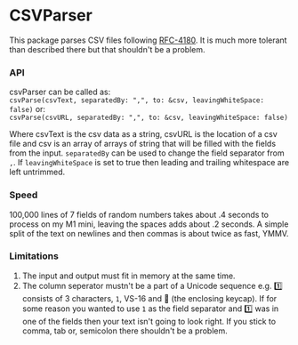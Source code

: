 # CSVParser

This package parses CSV files following [RFC-4180](https://tools.ietf.org/html/rfc4180).
It is much more tolerant than described there but that shouldn't be a problem.

### API

csvParser can be called as:<br/>
`csvParse(csvText, separatedBy: ",", to: &csv, leavingWhiteSpace: false)`
or:<br/>
`csvParse(csvURL, separatedBy: ",", to: &csv, leavingWhiteSpace: false)`

Where csvText is the csv data as a string, csvURL is the location of a csv file and csv is an array of arrays
of string that will be filled with the fields from the input. `separatedBy` can be used to change the field 
separator from `,`. If `leavingWhiteSpace` is set to true then leading and trailing whitespace are left
untrimmed.

### Speed

100,000 lines of 7 fields of random numbers takes about .4 seconds to process on my M1 mini, leaving the spaces adds
about .2 seconds. A simple split of the text on newlines and then commas is about twice as fast, YMMV.

### Limitations

1. The input and output must fit in memory at the same time.
2. The column seperator mustn't be a part of a Unicode sequence e.g. 1️⃣ consists of 3 characters, `1`, VS-16 and  ⃣
(the enclosing keycap). If for some reason you wanted to use `1` as the field separator and  1️⃣ was in one of the fields
then your text isn't going to look right. If you stick to comma, tab or, semicolon there shouldn't be a problem.
